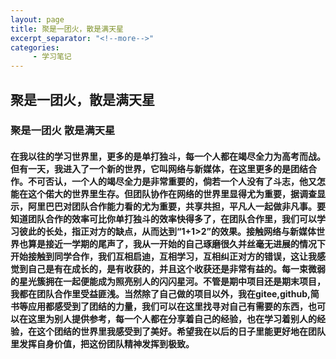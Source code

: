 ```yaml
---
layout: page
title: 聚是一团火，散是满天星
excerpt_separator: "<!--more-->"
categories:
     - 学习笔记
---
```


## 聚是一团火，散是满天星

<!--more-->


### 聚是一团火 散是满天星
#### 在我以往的学习世界里，更多的是单打独斗，每一个人都在竭尽全力为高考而战。但有一天，我进入了一个新的世界，它叫网络与新媒体，在这里更多的是团结合作。不可否认，一个人的竭尽全力是非常重要的，倘若一个人没有了斗志，他又怎能在这个偌大的世界里生存。但团队协作在网络的世界里显得尤为重要，据调查显示，阿里巴巴对团队合作能力看的尤为重要，共享共担，平凡人一起做非凡事。要知道团队合作的效率可比你单打独斗的效率快得多了，在团队合作里，我们可以学习彼此的长处，指正对方的缺点，从而达到“1+1>2”的效果。接触网络与新媒体世界也算是接近一学期的尾声了，我从一开始的自己琢磨很久并丝毫无进展的情况下开始接触到同学合作，我们互相启迪，互相学习，互相纠正对方的错误，这让我感觉到自己是有在成长的，是有收获的，并且这个收获还是非常有益的。每一束微弱的星光簇拥在一起便能成为照亮别人的闪闪星河。不管是期中项目还是期末项目，我都在团队合作里受益匪浅。当然除了自己做的项目以外，我在gitee,github,简书等应用都感受到了团结的力量，我们可以在这里找寻对自己有需要的东西，也可以在这里为别人提供参考，每一个人都在分享着自己的经验，也在学习着别人的经验，在这个团结的世界里我感受到了美好。希望我在以后的日子里能更好地在团队里发挥自身价值，把这份团队精神发挥到极致。
